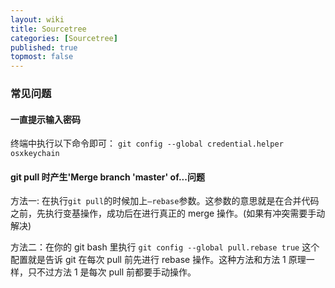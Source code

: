 ```yaml
---
layout: wiki
title: Sourcetree
categories: [Sourcetree]
published: true
topmost: false
---
```


### 常见问题

#### 一直提示输入密码

终端中执行以下命令即可：
`git config --global credential.helper osxkeychain`

#### git pull 时产生'Merge branch 'master' of...问题

方法一:
在执行`git pull`的时候加上`–rebase`参数。这参数的意思就是在合并代码之前，先执行变基操作，成功后在进行真正的 merge 操作。(如果有冲突需要手动解决)

方法二：在你的 git bash 里执行
`git config --global pull.rebase true`
这个配置就是告诉 git 在每次 pull 前先进行 rebase 操作。这种方法和方法 1 原理一样，只不过方法 1 是每次 pull 前都要手动操作。
